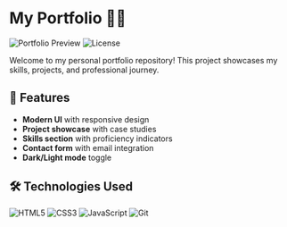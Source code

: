 # My Portfolio 👨‍💻

![Portfolio Preview](https://img.shields.io/badge/Portfolio-Live-green) ![License](https://img.shields.io/github/license/your-username/my_portfolio) 

Welcome to my personal portfolio repository! This project showcases my skills, projects, and professional journey.

## 🚀 Features

- **Modern UI** with responsive design
- **Project showcase** with case studies
- **Skills section** with proficiency indicators
- **Contact form** with email integration
- **Dark/Light mode** toggle

## 🛠️ Technologies Used

![HTML5](https://img.shields.io/badge/-HTML5-E34F26?logo=html5&logoColor=white)
![CSS3](https://img.shields.io/badge/-CSS3-1572B6?logo=css3&logoColor=white)
![JavaScript](https://img.shields.io/badge/-JavaScript-F7DF1E?logo=javascript&logoColor=black)
![Git](https://img.shields.io/badge/-Git-F05032?logo=git&logoColor=white)

